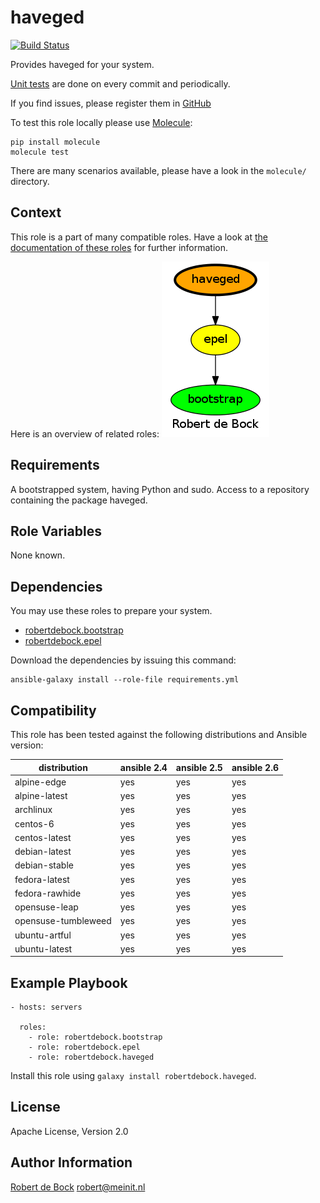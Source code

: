 haveged
=========

[![Build Status](https://travis-ci.org/robertdebock/ansible-role-haveged.svg?branch=master)](https://travis-ci.org/robertdebock/ansible-role-haveged)

Provides haveged for your system.

[Unit tests](https://travis-ci.org/robertdebock/ansible-role-haveged) are done on every commit and periodically.

If you find issues, please register them in [GitHub](https://github.com/robertdebock/ansible-role-haveged/issues)

To test this role locally please use [Molecule](https://github.com/metacloud/molecule):
```
pip install molecule
molecule test
```
There are many scenarios available, please have a look in the `molecule/` directory.

Context
--------
This role is a part of many compatible roles. Have a look at [the documentation of these roles](https://robertdebock.nl/) for further information.

Here is an overview of related roles:
![dependencies](https://raw.githubusercontent.com/robertdebock/drawings/artifacts/haveged.png "Dependency")

Requirements
------------

A bootstrapped system, having Python and sudo.
Access to a repository containing the package haveged.

Role Variables
--------------

None known.

Dependencies
------------

You may use these roles to prepare your system.

- [robertdebock.bootstrap](https://travis-ci.org/robertdebock/ansible-role-bootstrap)
- [robertdebock.epel](https://travis-ci.org/robertdebock/ansible-role-epel)

Download the dependencies by issuing this command:
```
ansible-galaxy install --role-file requirements.yml
```

Compatibility
-------------

This role has been tested against the following distributions and Ansible version:

|distribution|ansible 2.4|ansible 2.5|ansible 2.6|
|------------|-----------|-----------|-----------|
|alpine-edge|yes|yes|yes|
|alpine-latest|yes|yes|yes|
|archlinux|yes|yes|yes|
|centos-6|yes|yes|yes|
|centos-latest|yes|yes|yes|
|debian-latest|yes|yes|yes|
|debian-stable|yes|yes|yes|
|fedora-latest|yes|yes|yes|
|fedora-rawhide|yes|yes|yes|
|opensuse-leap|yes|yes|yes|
|opensuse-tumbleweed|yes|yes|yes|
|ubuntu-artful|yes|yes|yes|
|ubuntu-latest|yes|yes|yes|

Example Playbook
----------------

```
- hosts: servers

  roles:
    - role: robertdebock.bootstrap
    - role: robertdebock.epel
    - role: robertdebock.haveged
```

Install this role using `galaxy install robertdebock.haveged`.

License
-------

Apache License, Version 2.0

Author Information
------------------

[Robert de Bock](https://robertdebock.nl/) <robert@meinit.nl>
